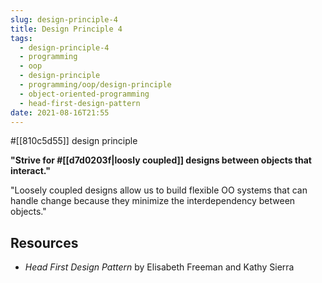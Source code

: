 ```yaml
---
slug: design-principle-4
title: Design Principle 4
tags:
  - design-principle-4
  - programming
  - oop
  - design-principle
  - programming/oop/design-principle
  - object-oriented-programming
  - head-first-design-pattern
date: 2021-08-16T21:55
---
```



#[[810c5d55]] design principle

**"Strive for #[[d7d0203f|loosly coupled]] designs between objects that
interact."**

"Loosely coupled designs allow us to build flexible OO systems that can handle
change because they minimize the interdependency between objects."

## Resources

- _Head First Design Pattern_ by Elisabeth Freeman and Kathy Sierra

